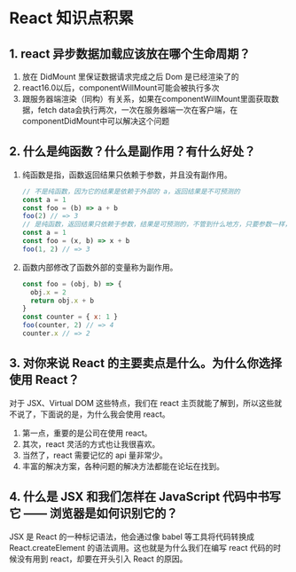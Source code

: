 # React 知识点积累

## 1. react 异步数据加载应该放在哪个生命周期？

1. 放在 DidMount 里保证数据请求完成之后 Dom 是已经渲染了的
2. react16.0以后，componentWillMount可能会被执行多次
3. 跟服务器端渲染（同构）有关系，如果在componentWillMount里面获取数据，fetch data会执行两次，一次在服务器端一次在客户端，在componentDidMount中可以解决这个问题

## 2. 什么是纯函数？什么是副作用？有什么好处？

1. 纯函数是指，函数返回结果只依赖于参数，并且没有副作用。

   ```js
   // 不是纯函数，因为它的结果是依赖于外部的 a，返回结果是不可预测的
   const a = 1
   const foo = (b) => a + b
   foo(2) // => 3
   // 是纯函数，返回结果只依赖于参数，结果是可预测的，不管到什么地方，只要参数一样，返回结果就一样
   const a = 1
   const foo = (x, b) => x + b
   foo(1, 2) // => 3
   ```

2. 函数内部修改了函数外部的变量称为副作用。

   ```js
   const foo = (obj, b) => {
     obj.x = 2
     return obj.x + b
   }
   const counter = { x: 1 }
   foo(counter, 2) // => 4
   counter.x // => 2
   ```

## 3. 对你来说 React 的主要卖点是什么。为什么你选择使用 React？

对于 JSX、Virtual DOM 这些特点，我们在 react 主页就能了解到，所以这些就不说了，下面说的是，为什么我会使用 react。

1. 第一点，重要的是公司在使用 react。
2. 其次，react 灵活的方式也让我很喜欢。
3. 当然了，react 需要记忆的 api 量非常少。
4. 丰富的解决方案，各种问题的解决方法都能在论坛在找到。

## 4. 什么是 JSX 和我们怎样在 JavaScript 代码中书写它 —— 浏览器是如何识别它的？

JSX 是 React 的一种标记语法，他会通过像 babel 等工具将代码转换成 React.createElement 的语法调用。这也就是为什么我们在编写 react 代码的时候没有用到 react，却要在开头引入 React 的原因。